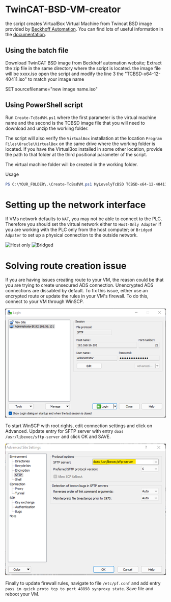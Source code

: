 # TwinCAT-BSD-VM-creator
the script creates VirtualBox Virtual Machine from Twincat BSD image provided by [Beckhoff Automation](https://www.beckhoff.com/en-en/products/ipc/software-and-tools/operating-systems/c9900-s60x-cxxxxx-0185.html). You can find lots of useful information in the [documentation](https://download.beckhoff.com/download/Document/ipc/embedded-pc/embedded-pc-cx/TwinCAT_BSD_en.pdf).

## Using the batch file

Download TwinCAT BSD image from Beckhoff automation website;
Extract the zip file in the same directory where the script is located.
the image file will be xxxx.iso
open the script and modify the line 3 the "TCBSD-x64-12-40411.iso" to match your image name

SET sourcefilename="new image name.iso"

## Using PowerShell script

Run `Create-TcBsdVM.ps1` where the first parameter is the virtual machine name and the second is the TCBSD image file that you will need to download and unzip the working folder.

The script will also verify the `VirtualBox` installation at the location `Program Files\Oracle\VirtualBox` on the same drive where the working folder is located. If you have the VirtualBox installed in some other location, provide the path to that folder at the third positional parameter of the script.

The virtual machine folder will be created in the working folder.

Usage

~~~PowerShell
PS C:\YOUR_FOLDER\.\Create-TcBsdVM.ps1 MyLovelyTcBSD TCBSD-x64-12-40411.iso
~~~

# Setting up the network interface

If VMs network defaults to `NAT`, you may not be able to connect to the PLC. Therefore you should set the virtual network either to `Host-Only Adapter` if you are working with the PLC only from the host computer; or `Bridged Adpater` to set up a physical connection to the outside network.

![Host only](assets/pics/host-only.png)
![Bridged](assets/pics/bridged.png)

# Solving route creation issue

If you are having issues creating route to your VM, the reason could be that you are trying to create unsecured ADS connection. Unencrypted ADS connections are dissabled by default. To fix this issue, either use an encrypted route or update the rules in your VM's firewall. To do this, connect to your VM through WinSCP.

![WinSCP connection](assets/pics/winscp.png) 

To start WinSCP with root rights, edit connection settings and click on Advanced. Update entry for SFTP server with entry `doas /usr/libexec/sftp-server` and click OK and SAVE. 
 
![SFTP](assets/pics/sftp.png) 

Finally to update firewall rules, navigate to file `/etc/pf.conf` and add entry `pass in quick proto tcp to port 48898 synproxy state`. Save file and reboot your VM.




